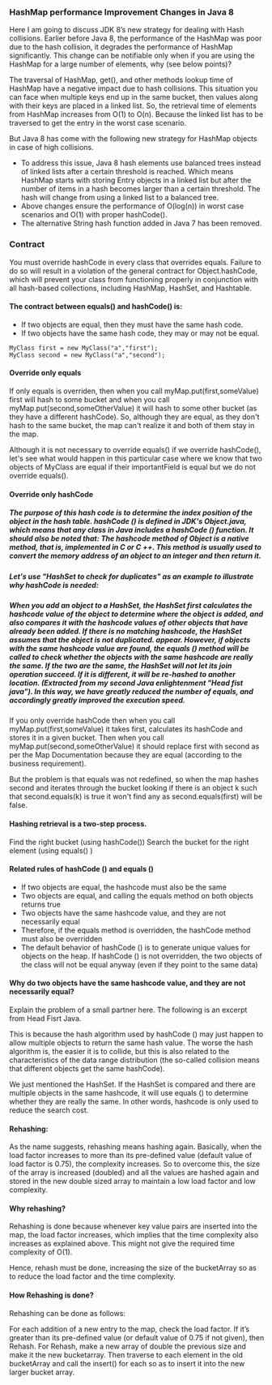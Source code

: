 ### HashMap performance Improvement Changes in Java 8
Here I am going to discuss JDK 8’s new strategy for dealing with Hash collisions. Earlier before Java 8, the performance of the HashMap was poor due to the hash collision, it degrades the performance of HashMap significantly. This change can be notifiable only when if you are using the HashMap for a large number of elements, why (see below points)?

The traversal of HashMap, get(), and other methods lookup time of HashMap have a negative impact due to hash collisions. This situation you can face when multiple keys end up in the same bucket, then values along with their keys are placed in a linked list. So, the retrieval time of elements from HashMap increases from O(1) to O(n). Because the linked list has to be traversed to get the entry in the worst case scenario.

But Java 8 has come with the following new strategy for HashMap objects in case of high collisions.

* To address this issue, Java 8 hash elements use balanced trees instead of linked lists after a certain threshold is reached. Which means HashMap starts with storing Entry objects in a linked list but after the number of items in a hash becomes larger than a certain threshold. The hash will change from using a linked list to a balanced tree.
* Above changes ensure the performance of O(log(n)) in worst case scenarios and O(1) with proper hashCode().
* The alternative String hash function added in Java 7 has been removed.

### Contract
You must override hashCode in every class that overrides equals. Failure to do so will result in a violation of the general
contract for Object.hashCode, which will prevent your class from functioning properly in conjunction with all hash-based 
collections, including HashMap, HashSet, and Hashtable.

#### The contract between equals() and hashCode() is:

* If two objects are equal, then they must have the same hash code.
* If two objects have the same hash code, they may or may not be equal.

```
MyClass first = new MyClass("a","first");
MyClass second = new MyClass("a","second");
```

#### Override only equals
If only equals is overriden, then when you call myMap.put(first,someValue) first will hash to some bucket and when you call
myMap.put(second,someOtherValue) it will hash to some other bucket (as they have a different hashCode). So, although they 
are equal, as they don't hash to the same bucket, the map can't realize it and both of them stay in the map.

Although it is not necessary to override equals() if we override hashCode(), let's see what would happen in this particular 
case where we know that two objects of MyClass are equal if their importantField is equal but we do not override equals().

#### Override only hashCode
##### The purpose of this hash code is to determine the index position of the object in the hash table. hashCode () is defined in JDK's Object.java, which means that any class in Java includes a hashCode () function. It should also be noted that: The hashcode method of Object is a native method, that is, implemented in C or C ++. This method is usually used to convert the memory address of an object to an integer and then return it.

##### Let's use "HashSet to check for duplicates" as an example to illustrate why hashCode is needed:

##### When you add an object to a HashSet, the HashSet first calculates the hashcode value of the object to determine where the object is added, and also compares it with the hashcode values ​​of other objects that have already been added. If there is no matching hashcode, the HashSet assumes that the object is not duplicated. appear. However, if objects with the same hashcode value are found, the equals () method will be called to check whether the objects with the same hashcode are really the same. If the two are the same, the HashSet will not let its join operation succeed. If it is different, it will be re-hashed to another location. (Extracted from my second Java enlightenment "Head fist java"). In this way, we have greatly reduced the number of equals, and accordingly greatly improved the execution speed.

If you only override hashCode then when you call myMap.put(first,someValue) it takes first, calculates its hashCode and 
stores it in a given bucket. Then when you call myMap.put(second,someOtherValue) it should replace first with second as 
per the Map Documentation because they are equal (according to the business requirement).

But the problem is that equals was not redefined, so when the map hashes second and iterates through the bucket looking 
if there is an object k such that second.equals(k) is true it won't find any as second.equals(first) will be false.

#### Hashing retrieval is a two-step process.
Find the right bucket (using hashCode())
Search the bucket for the right element (using equals() )

####  Related rules of hashCode () and equals ()
* If two objects are equal, the hashcode must also be the same
* Two objects are equal, and calling the equals method on both objects returns true
* Two objects have the same hashcode value, and they are not necessarily equal
* Therefore, if the equals method is overridden, the hashCode method must also be overridden
* The default behavior of hashCode () is to generate unique values ​​for objects on the heap. If hashCode () is not overridden, the two objects of the class will not be equal anyway (even if they point to the same data)

#### Why do two objects have the same hashcode value, and they are not necessarily equal?
Explain the problem of a small partner here. The following is an excerpt from Head Fisrt Java.

This is because the hash algorithm used by hashCode () may just happen to allow multiple objects to return the same hash value. The worse the hash algorithm is, the easier it is to collide, but this is also related to the characteristics of the data range distribution (the so-called collision means that different objects get the same hashCode).

We just mentioned the HashSet. If the HashSet is compared and there are multiple objects in the same hashcode, it will use equals () to determine whether they are really the same. In other words, hashcode is only used to reduce the search cost.


#### Rehashing:
As the name suggests, rehashing means hashing again. Basically, when the load factor increases to more than its pre-defined value (default value of load factor is 0.75), the complexity increases. So to overcome this, the size of the array is increased (doubled) and all the values are hashed again and stored in the new double sized array to maintain a low load factor and low complexity.

#### Why rehashing?
Rehashing is done because whenever key value pairs are inserted into the map, the load factor increases, which implies that the time complexity also increases as explained above. This might not give the required time complexity of O(1).

Hence, rehash must be done, increasing the size of the bucketArray so as to reduce the load factor and the time complexity.

#### How Rehashing is done?
Rehashing can be done as follows:

For each addition of a new entry to the map, check the load factor.
If it’s greater than its pre-defined value (or default value of 0.75 if not given), then Rehash.
For Rehash, make a new array of double the previous size and make it the new bucketarray.
Then traverse to each element in the old bucketArray and call the insert() for each so as to insert it into the new larger bucket array.
